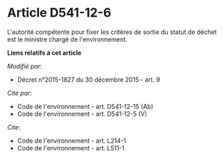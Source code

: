 # Article D541-12-6

L'autorité compétente pour fixer les critères de sortie du statut de déchet est le ministre chargé de l'environnement.

**Liens relatifs à cet article**

_Modifié par_:

  - Décret n°2015-1827 du 30 décembre 2015 - art. 9

_Cité par_:

  - Code de l'environnement - art. D541-12-15 (Ab)
  - Code de l'environnement - art. D541-12-5 (V)

_Cite_:

  - Code de l'environnement - art. L214-1
  - Code de l'environnement - art. L511-1
